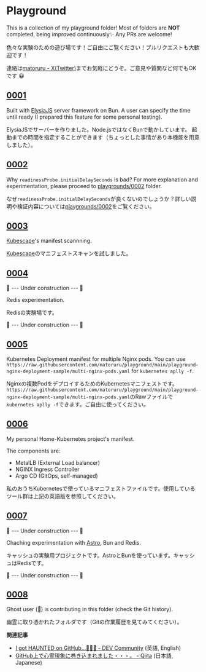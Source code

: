 # Playground

This is a collection of my playground folder! Most of folders are **NOT** completed, being improved continuously✨ Any PRs are welcome!

色々な実験のための遊び場です！ご自由にご覧ください！プルリクエストも大歓迎です！

連絡は[matoruru - X(Twitter)](https://twitter.com/_matoruru)までお気軽にどうぞ。ご意見や質問など何でもOKです 😀

## [0001](/playgrounds/0001)

Built with [ElysiaJS](ElysiaJS) server framework on Bun.
A user can specify the time until ready (I prepared this feature for some personal testing).

ElysiaJSでサーバーを作りました。Node.jsではなくBunで動かしています。
起動までの時間を指定することができます（ちょっとした事情があり本機能を用意しました）。

## [0002](/playgrounds/0002)

Why `readinessProbe.initialDelaySeconds` is bad?
For more explanation and experimentation, please proceed to [playgrounds/0002](/playgrounds/0002) folder.

なぜ`readinessProbe.initialDelaySeconds`が良くないのでしょうか？詳しい説明や検証内容については[playgrounds/0002](/playgrounds/0002)をご覧ください。

## [0003](/playgrounds/0003)

[Kubescape](https://kubescape.io/docs/getting-started/)'s manifest scannning.

[Kubescape](https://kubescape.io/docs/getting-started/)のマニフェストスキャンを試しました。

## [0004](/playgrounds/0004)

🚧 --- Under construction --- 🚧

Redis experimentation.

Redisの実験場です。

🚧 --- Under construction --- 🚧

## [0005](/playgrounds/0005)

Kubernetes Deployment manifest for multiple Nginx pods. You can use `https://raw.githubusercontent.com/matoruru/playground/main/playground-nginx-deployment-sample/multi-nginx-pods.yaml` for `kubernetes aplly -f`.

Nginxの複数PodをデプロイするためのKubernetesマニフェストです。`https://raw.githubusercontent.com/matoruru/playground/main/playground-nginx-deployment-sample/multi-nginx-pods.yaml`のRawファイルで`kubernetes aplly -f`できます。ご自由に使ってください。

## [0006](/playgrounds/0006)

My personal Home-Kubernetes project's manifest.

The components are:

- MetalLB (External Load balancer)
- NGINX Ingress Controller
- Argo CD (GitOps, self-managed)

私のおうちKubernetesで使っているマニフェストファイルです。使用しているツール群は上記の英語版を参照してください。

## [0007](/playgrounds/0007)

🚧 --- Under construction --- 🚧

Chaching experimentation with [Astro](https://astro.build/), Bun and Redis.

キャッシュの実験用プロジェクトです。AstroとBunを使っています。キャッシュはRedisです。

🚧 --- Under construction --- 🚧

## [0008](/playgrounds/0008)

Ghost user (👻) is contributing in this folder (check the Git history).

幽霊に取り憑かれたフォルダです（Gitの作業履歴を見てみてください）。

**関連記事**

- [I got HAUNTED on GitHub...👻😭👻 - DEV Community](https://dev.to/matoruru/i-got-haunted-on-github-46d9) (英語, English)
- [GitHub上で心霊現象に巻き込まれました・・・。 - Qiita](https://qiita.com/matoruru/items/7a13e7677af1cd4076f3) (日本語, Japanese)

